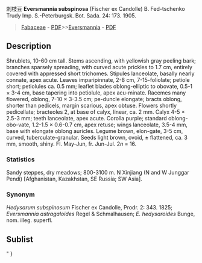 刺枝豆 **Eversmannia subspinosa** (Fischer ex Candolle) B. Fed-tschenko Trudy Imp. S.-Peterburgsk. Bot. Sada. 24: 173. 1905.

> [Fabaceae](http://www.iplant.cn/info/Fabaceae?t=foc) - [PDF](http://www.iplant.cn/foc/pdf/Fabaceae.pdf)>>[Eversmannia](http://www.iplant.cn/info/Eversmannia?t=foc) - [PDF](http://www.iplant.cn/foc/pdf/Eversmannia.pdf)

## Description

Shrublets, 10-60 cm tall. Stems ascending, with yellowish gray peeling bark; branches sparsely spreading, with curved acute prickles to 1.7 cm, entirely covered with appressed short trichomes. Stipules lanceolate, basally nearly connate, apex acute. Leaves imparipinnate, 2-8 cm, 7-15-foliolate; petiole short; petiolules ca. 0.5 mm; leaflet blades oblong-elliptic to obovate, 0.5-1 × 3-4 cm, base tapering into petiolule, apex acu-minate. Racemes many flowered, oblong, 7-10 × 3-3.5 cm; pe-duncle elongate; bracts oblong, shorter than pedicels, margin scarious, apex obtuse. Flowers shortly pedicellate; bracteoles 2, at base of calyx, linear, ca. 2 mm. Calyx 4-5 × 2.5-3 mm; teeth lanceolate, apex acute. Corolla purple; standard oblong-obo-vate, 1.2-1.5 × 0.6-0.7 cm, apex retuse; wings lanceolate, 3.5-4 mm, base with elongate oblong auricles. Legume brown, elon-gate, 3-5 cm, curved, tuberculate-granular. Seeds light brown, ovoid, ± flattened, ca. 3 mm, smooth, shiny. Fl. May-Jun, fr. Jun-Jul. 2*n* = 16.

### Statistics
Sandy steppes, dry meadows; 800-3100 m. N Xinjiang (N and W Junggar Pendi) [Afghanistan, Kazakhstan, SE Russia; SW Asia].

### Synonym
*Hedysarum subspinosum* Fischer ex Candolle, Prodr. 2: 343. 1825; *Eversmannia astragaloides* Regel & Schmalhausen; *E. hedysaroides* Bunge, nom. illeg. superfl.


## Sublist
"
}
